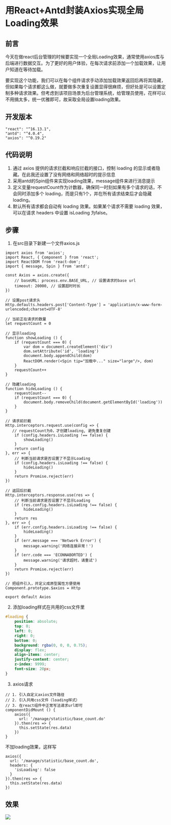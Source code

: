 # 用React+Antd封装Axios实现全局Loading效果

## 前言
今天在做react后台管理的时候要实现一个全局Loading效果，通常使用axios库与后端进行数据交互。为了更好的用户体验，在每次请求前添加一个加载效果，让用户知道在等待加载。

要实现这个功能，我们可以在每个组件请求手动添加加载效果返回后再将其隐藏，但如果每个请求都这么做，就要做多次重复设置显得很麻烦，但好处是可以设置定制多种请求效果。但考虑到该项目场景为后台管理系统，给管理员使用，花样可以不用搞太多，统一优雅即可，故采取全局设置loading效果。

## 开发版本
```
"react": "^16.13.1",
"antd": "^4.0.4",
"axios": "^0.19.2"
```

## 代码说明

1. 通过 axios 提供的请求拦截和响应拦截的接口，控制 loading 的显示或者隐藏。在此我还设置了没有网络和网络超时的提示信息
2. 采用antd的Spin组件来实现loading效果，message组件来进行消息提示
3. 定义变量requestCount作为计数器，确保同一时刻如果有多个请求的话，不会同时添加多个 loading，而是只有1个，并在所有请求结束后才会隐藏 loading。
4. 默认所有请求都会自动有 loading 效果。如果某个请求不需要 loading 效果，可以在请求 headers 中设置 isLoading 为false。

## 步骤
1. 在src目录下新建一个文件axios.js
```
import axios from 'axios';
import React, { Component } from 'react';
import ReactDOM from 'react-dom';
import { message, Spin } from 'antd';

const Axios = axios.create({
    // baseURL: process.env.BASE_URL, // 设置请求的base url
    timeout: 20000, // 设置超时时长
})

// 设置post请求头
Http.defaults.headers.post['Content-Type'] = 'application/x-www-form-urlencoded;charset=UTF-8'

// 当前正在请求的数量
let requestCount = 0

// 显示loading
function showLoading () {
    if (requestCount === 0) {
        var dom = document.createElement('div')
        dom.setAttribute('id', 'loading')
        document.body.appendChild(dom)
        ReactDOM.render(<Spin tip="加载中..." size="large"/>, dom)
    }
    requestCount++
}

// 隐藏loading
function hideLoading () {
    requestCount--
    if (requestCount === 0) {
        document.body.removeChild(document.getElementById('loading'))
    }
}

// 请求前拦截
Http.interceptors.request.use(config => {
   // requestCount为0，才创建loading, 避免重复创建
    if (config.headers.isLoading !== false) {
        showLoading()
    }
    return config
}, err => {
    // 判断当前请求是否设置了不显示Loading
    if (config.headers.isLoading !== false) {
        hideLoading()
    }
    return Promise.reject(err)
})

// 返回后拦截
Http.interceptors.response.use(res => {
    // 判断当前请求是否设置了不显示Loading
    if (res.config.headers.isLoading !== false) {
        hideLoading()
    }
    return res
}, err => {
    if (err.config.headers.isLoading !== false) {
        hideLoading()
    }
    if (err.message === 'Network Error') {
        message.warning('网络连接异常！')
    }
    if (err.code === 'ECONNABORTED') {
        message.warning('请求超时，请重试')
    }
    return Promise.reject(err)
})

// 把组件引入，并定义成原型属性方便使用
Component.prototype.$axios = Http

export default Axios
```
2. 添加loading样式在共用的css文件里
```css
#loading {
    position: absolute;
    top: 0;
    left: 0;
    right: 0;
    bottom: 0;
    background: rgba(0, 0, 0, 0.75);
    display: flex;
    align-items: center;
    justify-content: center;
    z-index: 9999;
    font-size: 20px;
}
```
3. axios请求
```
// 1. 引入自定义axios文件路径
// 2. 引入共用css文件（loading样式）
// 3. 在react组件中正常写法请求url即可
componentDidMount () {
    axios({
      url: '/manage/statistic/base_count.do'
    }).then(res => {
      this.setState(res.data)
    })
}
```
不加loading效果，这样写
```
axios({
  url: '/manage/statistic/base_count.do',
  headers: {
    'isLoading': false
  }
}).then(res => {
  this.setState(res.data)
})
```
## 效果

![](https://user-gold-cdn.xitu.io/2020/3/29/17126d31a0fc0571?w=1854&h=954&f=gif&s=427836)